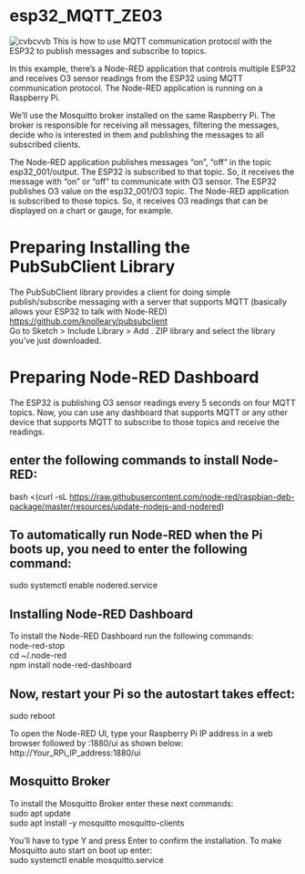 # esp32_MQTT_ZE03
![cvbcvvb](https://user-images.githubusercontent.com/32832715/116376370-257e9b80-a84b-11eb-8fb2-a6792777a022.PNG)
This is how to use MQTT communication protocol with the ESP32 to publish messages and subscribe to topics.

In this example, there’s a Node-RED application that controls multiple ESP32 and receives O3 sensor readings from the ESP32 using MQTT communication protocol. The Node-RED application is running on a Raspberry Pi.

We’ll use the Mosquitto broker installed on the same Raspberry Pi. The broker is responsible for receiving all messages, filtering the messages, decide who is interested in them and publishing the messages to all subscribed clients.

The Node-RED application publishes messages “on”, “off“ in the topic esp32_001/output.
The ESP32 is subscribed to that topic. So, it receives the message with “on” or “off” to communicate with O3 sensor.
The ESP32 publishes O3 value on the esp32_001/O3 topic.
The Node-RED application is subscribed to those topics. So, it receives O3 readings that can be displayed on a chart or gauge, for example.

# Preparing Installing the PubSubClient Library
The PubSubClient library provides a client for doing simple publish/subscribe messaging with a server that supports MQTT (basically allows your ESP32 to talk with Node-RED)  
https://github.com/knolleary/pubsubclient  
Go to Sketch > Include Library > Add . ZIP library and select the library you’ve just downloaded.

# Preparing Node-RED Dashboard
The ESP32 is publishing O3 sensor readings every 5 seconds on four MQTT topics. Now, you can use any dashboard that supports MQTT or any other device that supports MQTT to subscribe to those topics and receive the readings.

## enter the following commands to install Node-RED:
bash <(curl -sL https://raw.githubusercontent.com/node-red/raspbian-deb-package/master/resources/update-nodejs-and-nodered)   

## To automatically run Node-RED when the Pi boots up, you need to enter the following command:
sudo systemctl enable nodered.service  

## Installing Node-RED Dashboard
To install the Node-RED Dashboard run the following commands:  
node-red-stop   
cd ~/.node-red   
npm install node-red-dashboard   

## Now, restart your Pi so the autostart takes effect:
sudo reboot  

To open the Node-RED UI, type your Raspberry Pi IP address in a web browser followed by :1880/ui as shown below:   
http://Your_RPi_IP_address:1880/ui

## Mosquitto Broker
To install the Mosquitto Broker enter these next commands:  
sudo apt update  
sudo apt install -y mosquitto mosquitto-clients  

You’ll have to type Y and press Enter to confirm the installation. To make Mosquitto auto start on boot up enter:  
sudo systemctl enable mosquitto.service

